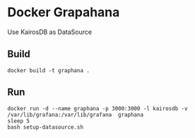# Docker Grapahana

Use KairosDB as DataSource

## Build

    docker build -t graphana .

## Run

	docker run -d --name graphana -p 3000:3000 -l kairosdb -v /var/lib/grafana:/var/lib/grafana  graphana
	sleep 5
	bash setup-datasource.sh
